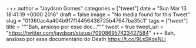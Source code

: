 
+++
author = "Jaydson Gomes"
categories = ["tweet"]
date = "Sun Mar 13 18:41:19 +0000 2016"
draft = false
image = "No media found for this Tweet"
slug = "01360ac4a404b917f14456438725b47647ba35c1"
tags = ["tweet"]
title = """Bah, ansioso por esse doc..."""
tweet = true
tweet_url = "https://twitter.com/jaydson/status/709086957423427584"
+++
Bah, ansioso por esse documentário do Death https://t.co/9LsSKoeNLl
